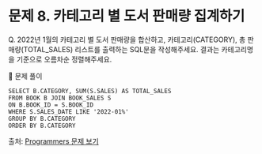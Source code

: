 # 문제 8. 카테고리 별 도서 판매량 집계하기

Q. 2022년 1월의 카테고리 별 도서 판매량을 합산하고, 카테고리(CATEGORY), 총 판매량(TOTAL_SALES) 리스트를 출력하는 SQL문을 작성해주세요.
결과는 카테고리명을 기준으로 오름차순 정렬해주세요.

🔑 문제 풀이
```mysql
SELECT B.CATEGORY, SUM(S.SALES) AS TOTAL_SALES 
FROM BOOK B JOIN BOOK_SALES S
ON B.BOOK_ID = S.BOOK_ID
WHERE S.SALES_DATE LIKE '2022-01%'
GROUP BY B.CATEGORY
ORDER BY B.CATEGORY
```

출처: [Programmers 문제 보기](https://school.programmers.co.kr/learn/courses/30/lessons/144855)
